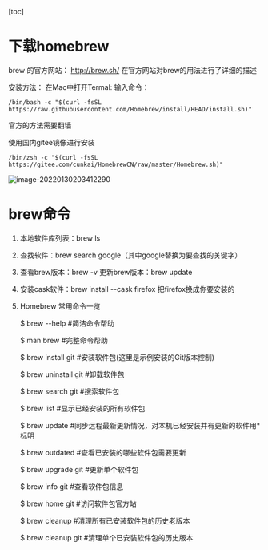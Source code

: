 [toc]

# 下载homebrew

brew 的官方网站： http://brew.sh/  在官方网站对brew的用法进行了详细的描述

安装方法： 在Mac中打开Termal: 输入命令：

```
/bin/bash -c "$(curl -fsSL https://raw.githubusercontent.com/Homebrew/install/HEAD/install.sh)"
```

官方的方法需要翻墙

使用国内gitee镜像进行安装

```
/bin/zsh -c "$(curl -fsSL https://gitee.com/cunkai/HomebrewCN/raw/master/Homebrew.sh)"
```

![image-20220130203412290](https://gitee.com/tang-zhanpeng/blog-img/raw/master/img/image-20220130203412290.png)

# brew命令

1. 本地软件库列表：brew ls

2. 查找软件：brew search google（其中google替换为要查找的关键字）

3. 查看brew版本：brew -v 更新brew版本：brew update

4. 安装cask软件：brew install --cask firefox 把firefox换成你要安装的

5. Homebrew 常用命令一览

   $ brew --help #简洁命令帮助

   $ man brew #完整命令帮助

   $ brew install git #安装软件包(这里是示例安装的Git版本控制)

   $ brew uninstall git #卸载软件包

   $ brew search git #搜索软件包

   $ brew list #显示已经安装的所有软件包

   $ brew update #同步远程最新更新情况，对本机已经安装并有更新的软件用*标明

   $ brew outdated #查看已安装的哪些软件包需要更新

   $ brew upgrade git #更新单个软件包

   $ brew info git #查看软件包信息

   $ brew home git #访问软件包官方站

   $ brew cleanup #清理所有已安装软件包的历史老版本

   $ brew cleanup git #清理单个已安装软件包的历史版本